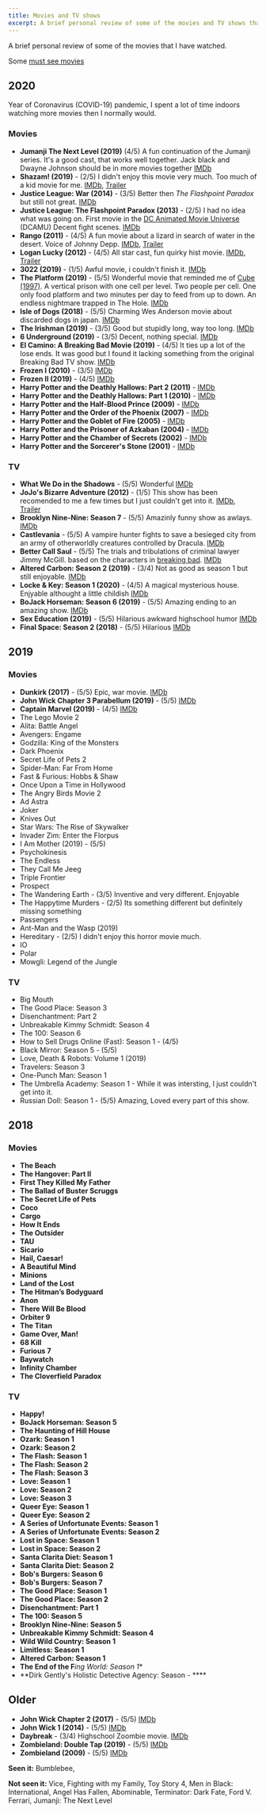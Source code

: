 ```yaml
---
title: Movies and TV shows
excerpt: A brief personal review of some of the movies and TV shows that I have watched. 
---
```


A brief personal review of some of the movies that I have watched.

Some [must see movies](/must-see-movies/)

## 2020

Year of Coronavirus (COVID-19) pandemic, I spent a lot of time indoors watching more movies then I normally would.

### Movies

- **Jumanji The Next Level (2019)** (4/5) A fun continuation of the Jumanji series. It's a good cast, that works well together. Jack black and Dwayne Johnson should be in more movies together [IMDb](https://www.imdb.com/title/tt7975244/)
- **Shazam! (2019)** - (2/5) I didn't enjoy this movie very much. Too much of a kid movie for me. [IMDb](https://www.imdb.com/title/tt0448115/), [Trailer](https://www.youtube.com/watch?v=go6GEIrcvFY)
- **Justice League: War (2014)** - (3/5) Better then *The Flashpoint Paradox* but still not great. [IMDb](https://www.imdb.com/title/tt3060952/)
- **Justice League: The Flashpoint Paradox (2013)** - (2/5) I had no idea what was going on. First movie in the [DC Animated Movie Universe](https://en.wikipedia.org/wiki/DC_Animated_Movie_Universe) (DCAMU) Decent fight scenes. [IMDb](https://www.imdb.com/title/tt2820466/)
- **Rango (2011)** - (4/5) A fun movie about a lizard in search of water in the desert. Voice of Johnny Depp.  [IMDb](https://www.imdb.com/title/tt1192628/), [Trailer](https://www.youtube.com/watch?v=DDgoDooApwM) 
- **Logan Lucky (2012)** - (4/5) All star cast, fun quirky hist movie. [IMDb](https://www.imdb.com/title/tt5439796/), [Trailer](https://www.youtube.com/watch?v=aPzvKH8AVf0)
- **3022 (2019)** - (1/5) Awful movie, i couldn't finish it. [IMDb](https://www.imdb.com/title/tt9465600/?ref_=fn_al_tt_1)
- **The Platform (2019)** - (5/5) Wonderful movie that reminded me of [Cube (1997)](https://www.imdb.com/title/tt0123755/).  A vertical prison with one cell per level. Two people per cell. One only food platform and two minutes per day to feed from up to down. An endless nightmare trapped in The Hole. [IMDb](https://www.imdb.com/title/tt8228288/)
- **Isle of Dogs (2018)** - (5/5) Charming Wes Anderson movie about discarded dogs in japan. [IMDb](https://www.imdb.com/title/tt5104604/)
- **The Irishman (2019)** - (3/5) Good but stupidly long, way too long. [IMDb](https://www.imdb.com/title/tt1302006/)
- **6 Underground (2019)** - (3/5) Decent, nothing special. [IMDb](https://www.imdb.com/title/tt8106534/)
- **El Camino: A Breaking Bad Movie (2019)** - (4/5) It ties up a lot of the lose ends. It was good but I found it lacking something from the original Breaking Bad TV show. [IMDb](https://www.imdb.com/title/tt9243946/)
- **Frozen I (2010)** - (3/5) [IMDb](https://www.imdb.com/title/tt2294629/)
- **Frozen II (2019)** - (4/5) [IMDb](https://www.imdb.com/title/tt4520988/)
- **Harry Potter and the Deathly Hallows: Part 2 (2011)** - [IMDb](https://www.imdb.com/title/tt1201607/)
- **Harry Potter and the Deathly Hallows: Part 1 (2010)** - [IMDb](https://www.imdb.com/title/tt0926084/)
- **Harry Potter and the Half-Blood Prince (2009)** - [IMDb](https://www.imdb.com/title/tt0417741/)
- **Harry Potter and the Order of the Phoenix (2007)**  - [IMDb](https://www.imdb.com/title/tt0373889/)
- **Harry Potter and the Goblet of Fire (2005)** - [IMDb](https://www.imdb.com/title/tt0330373/)
- **Harry Potter and the Prisoner of Azkaban (2004)** - [IMDb](https://www.imdb.com/title/tt0304141/)
- **Harry Potter and the Chamber of Secrets (2002)**  - [IMDb](https://www.imdb.com/title/tt0295297/)
- **Harry Potter and the Sorcerer's Stone (2001)** - [IMDb](https://www.imdb.com/title/tt0241527/)

### TV

- **What We Do in the Shadows** - (5/5) Wonderful [IMDb](https://www.imdb.com/title/tt7908628/)
- **JoJo's Bizarre Adventure (2012)** - (1/5) This show has been recomended to me a few times but I just couldn't get into it. [IMDb](https://www.imdb.com/title/tt2359704/), [Trailer](https://www.youtube.com/watch?v=fvSKmPdD2a4)
- **Brooklyn Nine-Nine: Season 7** - (5/5) Amazinly funny show as awlays. [IMDb](https://www.imdb.com/title/tt2467372/)
- **Castlevania** - (5/5) A vampire hunter fights to save a besieged city from an army of otherworldly creatures controlled by Dracula. [IMDb](https://www.imdb.com/title/tt6517102/)
- **Better Call Saul** - (5/5) The trials and tribulations of criminal lawyer Jimmy McGill. based on the characters in [breaking bad](https://www.imdb.com/title/tt0903747/). [IMDb](https://www.imdb.com/title/tt3032476/)
- **Altered Carbon: Season 2 (2019)** - (3/4) Not as good as season 1 but still enjoyable. [IMDb](https://www.imdb.com/title/tt2261227/)
- **Locke & Key: Season 1 (2020)** - (4/5) A magical mysterious house. Enjyable althought a little childish  [IMDb](https://www.imdb.com/title/tt3007572/)
- **BoJack Horseman: Season 6 (2019)** - (5/5) Amazing ending to an amazing show. [IMDb](https://www.imdb.com/title/tt3398228/)
- **Sex Education (2019)** - (5/5) Hilarious awkward highschool humor [IMDb](https://www.imdb.com/title/tt7767422/)
- **Final Space: Season 2 (2018)** - (5/5) Hilarious [IMDb](https://www.imdb.com/title/tt6317068/)

## 2019

### Movies

- **Dunkirk (2017)** - (5/5) Epic, war movie. [IMDb](https://www.imdb.com/title/tt5013056/)
- **John Wick Chapter 3 Parabellum (2019)** - (5/5) [IMDb](https://www.imdb.com/title/tt10855692/)
- **Captain Marvel (2019)** - (4/5) [IMDb](https://www.imdb.com/title/tt4154664/)
- The Lego Movie 2
- Alita: Battle Angel
- Avengers: Engame
- Godzilla: King of the Monsters
- Dark Phoenix
- Secret Life of Pets 2
- Spider-Man: Far From Home
- Fast & Furious: Hobbs & Shaw
- Once Upon a Time in Hollywood
- The Angry Birds Movie 2
- Ad Astra
- Joker
- Knives Out
- Star Wars: The Rise of Skywalker
- Invader Zim: Enter the Florpus
- I Am Mother (2019) - (5/5)
- Psychokinesis
- The Endless
- They Call Me Jeeg
- Triple Frontier
- Prospect
- The Wandering Earth - (3/5) Inventive and very different. Enjoyable
- The Happytime Murders - (2/5) Its something different but definitely missing something
- Passengers
- Ant-Man and the Wasp (2019)
- Hereditary - (2/5) I didn't enjoy this horror movie much.
- IO
- Polar
- Mowgli: Legend of the Jungle

### TV

- Big Mouth
- The Good Place: Season 3
- Disenchantment: Part 2
- Unbreakable Kimmy Schmidt: Season 4
- The 100: Season 6
- How to Sell Drugs Online (Fast): Season 1 - (4/5)
- Black Mirror: Season 5 - (5/5)
- Love, Death & Robots: Volume 1 (2019)
- Travelers: Season 3
- One-Punch Man: Season 1
- The Umbrella Academy: Season 1 - While it was intersting, I just couldn't get into it.
- Russian Doll: Season 1 - (5/5) Amazing, Loved every part of this show.

## 2018

### Movies

- **The Beach**
- **The Hangover: Part II**
- **First They Killed My Father**
- **The Ballad of Buster Scruggs**
- **The Secret Life of Pets**
- **Coco**
- **Cargo**
- **How It Ends**
- **The Outsider**
- **TAU**
- **Sicario**
- **Hail, Caesar!**
- **A Beautiful Mind**
- **Minions**
- **Land of the Lost**
- **The Hitman’s Bodyguard**
- **Anon**
- **There Will Be Blood**
- **Orbiter 9**
- **The Titan**
- **Game Over, Man!**
- **68 Kill**
- **Furious 7**
- **Baywatch**
- **Infinity Chamber**
- **The Cloverfield Paradox**

### TV

- **Happy!**
- **BoJack Horseman: Season 5**
- **The Haunting of Hill House**
- **Ozark: Season 1**
- **Ozark: Season 2**
- **The Flash: Season 1**
- **The Flash: Season 2**
- **The Flash: Season 3**
- **Love: Season 1**
- **Love: Season 2**
- **Love: Season 3**
- **Queer Eye: Season 1**
- **Queer Eye: Season 2**
- **A Series of Unfortunate Events: Season 1**
- **A Series of Unfortunate Events: Season 2**
- **Lost in Space: Season 1**
- **Lost in Space: Season 2**
- **Santa Clarita Diet: Season 1**
- **Santa Clarita Diet: Season 2**
- **Bob's Burgers: Season 6**
- **Bob's Burgers: Season 7**
- **The Good Place: Season 1**
- **The Good Place: Season 2**
- **Disenchantment: Part 1**
- **The 100: Season 5**
- **Brooklyn Nine-Nine: Season 5**
- **Unbreakable Kimmy Schmidt: Season 4**
- **Wild Wild Country: Season 1**
- **Limitless: Season 1**
- **Altered Carbon: Season 1**
- **The End of the F***ing World: Season 1**
- **Dirk Gently's Holistic Detective Agency: Season - ****

## Older

- **John Wick Chapter 2 (2017)** - (5/5) [IMDb](https://www.imdb.com/title/tt4425200)
- **John Wick 1 (2014)** - (5/5) [IMDb](https://www.imdb.com/title/tt2911666/)
- **Daybreak** - (3/4) Highschool Zoombie movie. [IMDb](https://www.imdb.com/title/tt8755226/)
- **Zombieland: Double Tap (2019)** - (5/5) [IMDb](https://www.imdb.com/title/tt1560220/)
- **Zombieland (2009)** - (5/5) [IMDb](https://www.imdb.com/title/tt1156398/)

**Seen it:** Bumblebee,

**Not seen it:** Vice, Fighting with my Family, Toy Story 4, Men in Black: International, Angel Has Fallen, Abominable, Terminator: Dark Fate, Ford V. Ferrari, Jumanji: The Next Level
